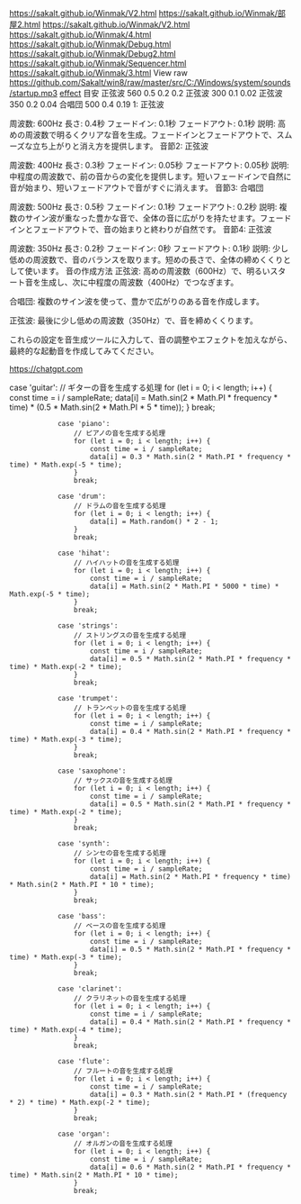 https://sakalt.github.io/Winmak/V2.html
https://sakalt.github.io/Winmak/部屋2.html
https://sakalt.github.io/Winmak/V2.html
https://sakalt.github.io/Winmak/4.html
https://sakalt.github.io/Winmak/Debug.html
https://sakalt.github.io/Winmak/Debug2.html
https://sakalt.github.io/Winmak/Sequencer.html
https://sakalt.github.io/Winmak/3.html
View raw https://github.com/Sakalt/win8/raw/master/src/C:/Windows/system/sounds/startup.mp3
[effect](https://sakalt.github.io/Winmak/effect.html)
目安
正弦波 
560
0.5
0.2
0.2
正弦波
300
0.1
0.02
正弦波
350
0.2
0.04
合唱団
500
0.4
0.19
1: 正弦波

周波数: 600Hz
長さ: 0.4秒
フェードイン: 0.1秒
フェードアウト: 0.1秒
説明: 高めの周波数で明るくクリアな音を生成。フェードインとフェードアウトで、スムーズな立ち上がりと消え方を提供します。
音節2: 正弦波

周波数: 400Hz
長さ: 0.3秒
フェードイン: 0.05秒
フェードアウト: 0.05秒
説明: 中程度の周波数で、前の音からの変化を提供します。短いフェードインで自然に音が始まり、短いフェードアウトで音がすぐに消えます。
音節3: 合唱団

周波数: 500Hz
長さ: 0.5秒
フェードイン: 0.1秒
フェードアウト: 0.2秒
説明: 複数のサイン波が重なった豊かな音で、全体の音に広がりを持たせます。フェードインとフェードアウトで、音の始まりと終わりが自然です。
音節4: 正弦波

周波数: 350Hz
長さ: 0.2秒
フェードイン: 0秒
フェードアウト: 0.1秒
説明: 少し低めの周波数で、音のバランスを取ります。短めの長さで、全体の締めくくりとして使います。
音の作成方法
正弦波: 高めの周波数（600Hz）で、明るいスタート音を生成し、次に中程度の周波数（400Hz）でつなぎます。

合唱団: 複数のサイン波を使って、豊かで広がりのある音を作成します。

正弦波: 最後に少し低めの周波数（350Hz）で、音を締めくくります。

これらの設定を音生成ツールに入力して、音の調整やエフェクトを加えながら、最終的な起動音を作成してみてください。



https://chatgpt.com

case 'guitar':
                    // ギターの音を生成する処理
                    for (let i = 0; i < length; i++) {
                        const time = i / sampleRate;
                        data[i] = Math.sin(2 * Math.PI * frequency * time) * (0.5 * Math.sin(2 * Math.PI * 5 * time));
                    }
                    break;
                    
                case 'piano':
                    // ピアノの音を生成する処理
                    for (let i = 0; i < length; i++) {
                        const time = i / sampleRate;
                        data[i] = 0.3 * Math.sin(2 * Math.PI * frequency * time) * Math.exp(-5 * time);
                    }
                    break;
                    
                case 'drum':
                    // ドラムの音を生成する処理
                    for (let i = 0; i < length; i++) {
                        data[i] = Math.random() * 2 - 1;
                    }
                    break;
                    
                case 'hihat':
                    // ハイハットの音を生成する処理
                    for (let i = 0; i < length; i++) {
                        const time = i / sampleRate;
                        data[i] = Math.sin(2 * Math.PI * 5000 * time) * Math.exp(-5 * time);
                    }
                    break;
                    
                case 'strings':
                    // ストリングスの音を生成する処理
                    for (let i = 0; i < length; i++) {
                        const time = i / sampleRate;
                        data[i] = 0.5 * Math.sin(2 * Math.PI * frequency * time) * Math.exp(-2 * time);
                    }
                    break;
                    
                case 'trumpet':
                    // トランペットの音を生成する処理
                    for (let i = 0; i < length; i++) {
                        const time = i / sampleRate;
                        data[i] = 0.4 * Math.sin(2 * Math.PI * frequency * time) * Math.exp(-3 * time);
                    }
                    break;
                    
                case 'saxophone':
                    // サックスの音を生成する処理
                    for (let i = 0; i < length; i++) {
                        const time = i / sampleRate;
                        data[i] = 0.5 * Math.sin(2 * Math.PI * frequency * time) * Math.exp(-2 * time);
                    }
                    break;
                    
                case 'synth':
                    // シンセの音を生成する処理
                    for (let i = 0; i < length; i++) {
                        const time = i / sampleRate;
                        data[i] = Math.sin(2 * Math.PI * frequency * time) * Math.sin(2 * Math.PI * 10 * time);
                    }
                    break;
                    
                case 'bass':
                    // ベースの音を生成する処理
                    for (let i = 0; i < length; i++) {
                        const time = i / sampleRate;
                        data[i] = 0.5 * Math.sin(2 * Math.PI * frequency * time) * Math.exp(-3 * time);
                    }
                    break;
                    
                case 'clarinet':
                    // クラリネットの音を生成する処理
                    for (let i = 0; i < length; i++) {
                        const time = i / sampleRate;
                        data[i] = 0.4 * Math.sin(2 * Math.PI * frequency * time) * Math.exp(-4 * time);
                    }
                    break;
                    
                case 'flute':
                    // フルートの音を生成する処理
                    for (let i = 0; i < length; i++) {
                        const time = i / sampleRate;
                        data[i] = 0.3 * Math.sin(2 * Math.PI * (frequency * 2) * time) * Math.exp(-2 * time);
                    }
                    break;
                    
                case 'organ':
                    // オルガンの音を生成する処理
                    for (let i = 0; i < length; i++) {
                        const time = i / sampleRate;
                        data[i] = 0.6 * Math.sin(2 * Math.PI * frequency * time) * Math.sin(2 * Math.PI * 10 * time);
                    }
                    break;


